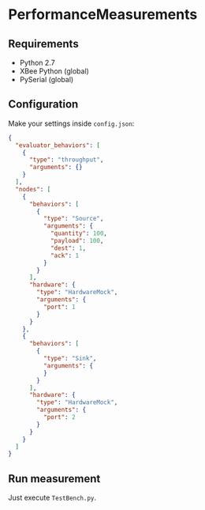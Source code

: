 # PerformanceMeasurements
## Requirements
* Python 2.7
* XBee Python (global)
* PySerial (global)
## Configuration
Make your settings inside `config.json`:
```json
{
  "evaluator_behaviors": [
    {
      "type": "throughput",
      "arguments": {}
    }
  ],
  "nodes": [
    {
      "behaviors": [
        {
          "type": "Source",
          "arguments": {
            "quantity": 100,
            "payload": 100,
            "dest": 1,
            "ack": 1
          }
        }
      ],
      "hardware": {
        "type": "HardwareMock",
        "arguments": {
          "port": 1
        }
      }
    },
    {
      "behaviors": [
        {
          "type": "Sink",
          "arguments": {
          }
        }
      ],
      "hardware": {
        "type": "HardwareMock",
        "arguments": {
          "port": 2
        }
      }
    }
  ]
}
```
## Run measurement
Just execute `TestBench.py`.

